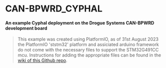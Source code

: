# CAN-BPWRD_CYPHAL 
#### An example Cyphal deployment on the Drogue Systems CAN-BPWRD development board


> This example was created using PlatformIO, as of 31st August 2023 the PlatformIO 'ststm32' platform and assiciated arduino framework do not come with the necessary files to support the STM32G491CC mcu. Instructions for adding the appropriate files can be found in the [wiki of this Github repo](https://github.com/Drogue-Systems/CAN-BPWRD_CYPHAL/wiki/PlatformIO-setup).
